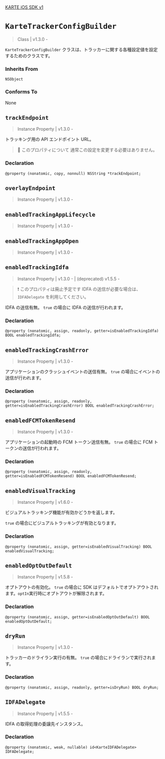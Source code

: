 [KARTE iOS SDK v1](index)

# `KarteTrackerConfigBuilder`

> Class | v1.3.0 -

`KarteTrackerConfigBuilder` クラスは、トラッカーに関する各種設定値を設定するためのクラスです。

### Inherits From

`NSObject`

### Conforms To

None

## `trackEndpoint`

> Instance Property | v1.3.0 -

トラッキング用の API エンドポイント URL。

> 🚧 このプロパティについて
> 通常この設定を変更する必要はありません。

### Declaration

```objc
@property (nonatomic, copy, nonnull) NSString *trackEndpoint;
```

## `overlayEndpoint`

> Instance Property | v1.3.0 -

## `enabledTrackingAppLifecycle`

> Instance Property | v1.3.0 -

## `enabledTrackingAppOpen`

> Instance Property | v1.3.0 -

## `enabledTrackingIdfa`

> Instance Property | v1.3.0 - | (deprecated) v1.5.5 -

> ❗️ このプロパティは廃止予定です
> IDFA の送信が必要な場合は、`IDFADelegate` を利用してください。

IDFA の送信有無。
`true` の場合に IDFA の送信が行われます。

### Declaration

```objc
@property (nonatomic, assign, readonly, getter=isEnabledTrackingIdfa) BOOL enabledTrackingIdfa;
```

## `enabledTrackingCrashError`

> Instance Property | v1.3.0 -

アプリケーションのクラッシュイベントの送信有無。
`true` の場合にイベントの送信が行われます。

### Declaration

```objc
@property (nonatomic, assign, readonly, getter=isEnabledTrackingCrashError) BOOL enabledTrackingCrashError;
```

## `enabledFCMTokenResend`

> Instance Property | v1.3.0 -

アプリケーションの起動時の FCM トークン送信有無。
`true` の場合に FCM トークンの送信が行われます。

### Declaration

```objc
@property (nonatomic, assign, readonly, getter=isEnabledFCMTokenResend) BOOL enabledFCMTokenResend;
```

## `enabledVisualTracking`

> Instance Property | v1.6.0 -

ビジュアルトラッキング機能が有効かどうかを返します。

`true` の場合にビジュアルトラッキングが有効となります。

### Declaration

```objc
@property (nonatomic, assign, getter=isEnabledVisualTracking) BOOL enabledVisualTracking;
```

## `enabledOptOutDefault`

> Instance Property | v1.5.8 -

オプトアウトの有効化。
`true` の場合に SDK はデフォルトでオプトアウトされます。`optIn`実行時にオプトアウトが解除されます。

### Declaration

```objc
@property (nonatomic, assign, getter=isEnabledOptOutDefault) BOOL enabledOptOutDefault;
```

## `dryRun`

> Instance Property | v1.3.0 -

トラッカーのドライラン実行の有無。
`true` の場合にドライランで実行されます。

### Declaration

```objc
@property (nonatomic, assign, readonly, getter=isDryRun) BOOL dryRun;
```

## `IDFADelegate`

> Instance Property | v1.5.5 -

IDFA の取得処理の委譲先インスタンス。

### Declaration

```objc
@property (nonatomic, weak, nullable) id<KarteIDFADelegate> IDFADelegate;
```
